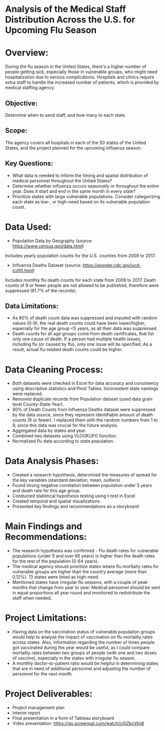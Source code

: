 # Analysis of the Medical Staff Distribution Across the U.S. for Upcoming Flu Season

# Overview: 
During the flu season in the United States, there's a higher number of people getting sick, especially those in vulnerable groups, who might need hospitalization due to serious complications. Hospitals and clinics require extra staff to handle the increased number of patients, which is provided by medical staffing agency.

## Objective: 
Determine when to send staff, and how many to each state.

## Scope: 
The agency covers all hospitals in each of the 50 states of the United States, and the project planned for the upcoming influenza season.

## Key Questions:
- What data is needed to inform the timing and spatial distribution of medical personnel throughout the United States?
- Determine whether influenza occurs seasonally or throughout the entire year. Does it start and end in the same month in every state?
- Prioritize states with large vulnerable populations. Consider categorizing each state as low-, or high-need based on its vulnerable population count.
  
# Data Used:
- Population Data by Geography (source: https://www.census.gov/data.html)

Includes yearly population counts for the U.S. counties from 2009 to 2017.
- Influenza Deaths Dataset (source: https://wonder.cdc.gov/ucd-icd10.html)

Includes monthly flu death counts for each state from 2009 to 2017. Death counts of 9 or fewer people are not allowed to be published, therefore were suppressed (81.7% of the records).

## Data Limitations:
- As 80% of death count data was suppressed and imputed with random values (0-9), the real death counts could have been lower/higher, especially for the age group <5 years, as all their data was suppressed.
- Death counts for all age groups come from death certificates, that list only one cause of death. If a person had multiple health issues, including flu (or caused by flu), only one issue will be specified. As a result, actual flu-related death counts could be higher.

# Data Cleaning Process:
- Both datasets were checked in Excel for data accuracy and consistency using descriptive statistics and Pivot Tables. Inconsistent state namings were replaced.
- Removed duplicate records from Population dataset (used data grain level County-State-Year).
- 80% of Death Counts from Influenza Deaths dataset were suppressed by the data source, since they represent identifiable amount of death counts (9 or fewer). I replaced them with the random numbers from 1 to 9, since this data was crucial for the future analysis.
- Aggregated data by states and year.
- Combined two datasets using VLOOKUP() function.
- Normalized flu data according to state population.

# Data Analysis Phases:
  - Created a research hypothesis, determined the measures of spread for the key variables (standard deviation, mean, outliers)
  - Found strong negative correlation between population under 5 years and death rate for this age group.
  - Conducted statistical hypothesis testing using t-test in Excel
  - Created temporal and spatial visualizations
  - Presented key findings and recommendations as a storyboard
 
# Main Findings and Recommendations:
- The research hypothesis was confirmed - Flu death rates for vulnerable populations (under 5 and over 65 years) is higher than the death rates for the rest of the population (5-64 years). 
- The medical agency should prioritize states where flu mortlaity rates for vulnerable groups are higher than the country average (more than 0.12%). 13 states were listed as high-need.
- Mentioned states have irregular flu seasons, with a couple of peak months that change from year to year. Medical personnel should be sent in equal proportions all year round and monitored to redistribute the staff when needed.

# Project Limitations:
- Having data on the vaccination status of vulnerable population groups would help to analyze the impact of vaccination on flu mortality rates across states. Also, information regarding the number of times people got vaccinated during the year would be useful, as I could compare mortality rates between two groups of people (with one and two doses of vaccine), especially in the states with irregular flu season.
- A monthly doctor-to-patient ratio would be helpful in determining states that are in need of additional personnel and adjusting the number of personnel for the next month.

# Project Deliverables:
- Project management plan
- Interim report
- Final presentation in a form of Tableau storyboard
- Video presentation: https://go.screenpal.com/watch/c0iZbcVkIdI

